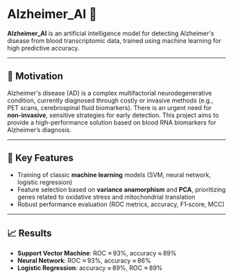 # Alzheimer_AI 🧠

**Alzheimer_AI** is an artificial intelligence model for detecting Alzheimer's disease from blood transcriptomic data, trained using machine learning for high predictive accuracy.

---

## 🔬 Motivation

Alzheimer's disease (AD) is a complex multifactorial neurodegenerative condition, currently diagnosed through costly or invasive methods (e.g., PET scans, cerebrospinal fluid biomarkers). There is an urgent need for **non-invasive**, sensitive strategies for early detection. This project aims to provide a high-performance solution based on blood RNA biomarkers for Alzheimer’s diagnosis.

---

## 🚀 Key Features

- Training of classic **machine learning** models (SVM, neural network, logistic regression)
- Feature selection based on **variance anamorphism** and **PCA**, prioritizing genes related to oxidative stress and mitochondrial translation
- Robust performance evaluation (ROC metrics, accuracy, F1‑score, MCC)

---

## 📈 Results

- **Support Vector Machine**: ROC ≈ 93%, accuracy ≈ 89%  
- **Neural Network**: ROC ≈ 93%, accuracy ≈ 86%  
- **Logistic Regression**: accuracy ≈ 89%, ROC ≈ 89%
